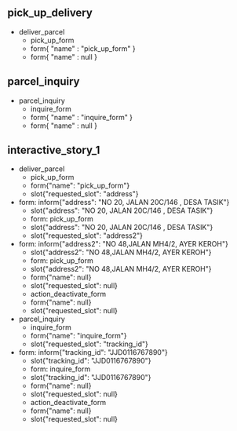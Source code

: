 ## pick_up_delivery
* deliver_parcel
    - pick_up_form
    - form{ "name" : "pick_up_form" }<!--Activate Form-->
    - form{ "name" : null }

## parcel_inquiry
* parcel_inquiry
    - inquire_form
    - form{ "name" : "inquire_form" } <!--Activate Form-->
    - form{ "name" : null } <!--Deactivate Form-->


## interactive_story_1
* deliver_parcel
    - pick_up_form
    - form{"name": "pick_up_form"}
    - slot{"requested_slot": "address"}
* form: inform{"address": "NO 20, JALAN 20C/146 , DESA TASIK"}
    - slot{"address": "NO 20, JALAN 20C/146 , DESA TASIK"}
    - form: pick_up_form
    - slot{"address": "NO 20, JALAN 20C/146 , DESA TASIK"}
    - slot{"requested_slot": "address2"}
* form: inform{"address2": "NO 48,JALAN MH4/2, AYER KEROH"}
    - slot{"address2": "NO 48,JALAN MH4/2, AYER KEROH"}
    - form: pick_up_form
    - slot{"address2": "NO 48,JALAN MH4/2, AYER KEROH"}
    - form{"name": null}
    - slot{"requested_slot": null}
    - action_deactivate_form
    - form{"name": null}
    - slot{"requested_slot": null}
* parcel_inquiry
    - inquire_form
    - form{"name": "inquire_form"}
    - slot{"requested_slot": "tracking_id"}
* form: inform{"tracking_id": "JJD0116767890"}
    - slot{"tracking_id": "JJD0116767890"}
    - form: inquire_form
    - slot{"tracking_id": "JJD0116767890"}
    - form{"name": null}
    - slot{"requested_slot": null}
    - action_deactivate_form
    - form{"name": null}
    - slot{"requested_slot": null}
